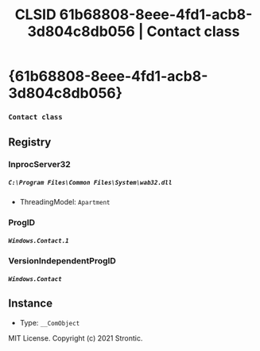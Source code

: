﻿---
title: "CLSID 61b68808-8eee-4fd1-acb8-3d804c8db056 | Contact class"
excerpt: What is COM-Object CLSID 61b68808-8eee-4fd1-acb8-3d804c8db056?
---

# {61b68808-8eee-4fd1-acb8-3d804c8db056}

### `Contact class`

## Registry


### InprocServer32

##### `C:\Program Files\Common Files\System\wab32.dll`
* ThreadingModel: `Apartment`

### ProgID

##### `Windows.Contact.1`

### VersionIndependentProgID

##### `Windows.Contact`

## Instance

* Type: `__ComObject`

MIT License. Copyright (c) 2021 Strontic.


